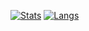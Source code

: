 [![Stats](https://github-readme-stats.vercel.app/api?username=leonhausdorf&show_icons=true&count_private=true&include_all_commits=true&theme=tokyonight&hide_border=true&bg_color=0d111700)](https://github.com/leonhausdorf)
[![Langs](https://github-readme-stats.vercel.app/api/top-langs/?username=leonhausdorf&theme=tokyonight&hide_border=true&bg_color=0d111700)](https://github.com/leonhausdorf)
